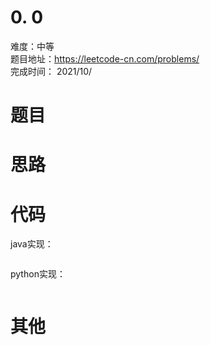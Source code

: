 # 0. 0
难度：中等   
题目地址：https://leetcode-cn.com/problems/   
完成时间：  2021/10/   
# 题目

# 思路


# 代码
java实现：   
```

```
python实现：   
```

```
# 其他



